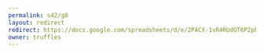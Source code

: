 ```yaml
---
permalink: s42/g8
layout: redirect
redirect: https://docs.google.com/spreadsheets/d/e/2PACX-1vR4RUdQT6P2pbJOfRulCrtndlAiCJdJ5ISxOaGAL0cBtPMeamSN_CVbovamo-lEYarKCImz3T2_9pWz/pubhtml
owner: truffles
---
```

